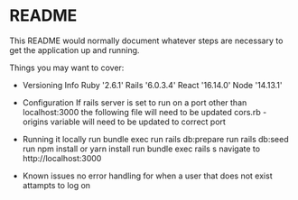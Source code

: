# README

This README would normally document whatever steps are necessary to get the
application up and running.

Things you may want to cover:

* Versioning Info
    Ruby '2.6.1'
    Rails '6.0.3.4'
    React '16.14.0'
    Node '14.13.1'

* Configuration
    If rails server is set to run on a port other than localhost:3000 the following file will need to be updated 
    cors.rb - origins variable will need to be updated to correct port

* Running it locally
    run bundle exec 
    run rails db:prepare
    run rails db:seed
    run npm install or yarn install
    run bundle exec rails s
    navigate to http://localhost:3000

* Known issues
    no error handling for when a user that does not exist attampts to log on